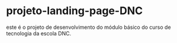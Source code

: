 # projeto-landing-page-DNC
este é o projeto de desenvolvimento do módulo básico do curso de tecnologia da escola DNC.
